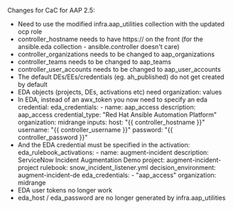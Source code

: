 Changes for CaC for AAP 2.5:

- Need to use the modified infra.aap_utilities collection with the updated ocp role
- controller_hostname needs to have https:// on the front (for the ansible.eda collection - ansible.controller doesn't care)
- controller_organizations needs to be changed to aap_organizations
- controller_teams needs to be changed to aap_teams
- controller_user_accounts needs to be changed to aap_user_accounts
- The default DEs/EEs/credentials (eg. ah_published) do not get created by default
- EDA objects (projects, DEs, activations etc) need organization: values
- In EDA, instead of an awx_token you now need to specify an eda credential:
      eda_credentials:
        - name: aap_access
          description: aap_access
          credential_type: "Red Hat Ansible Automation Platform"
          organization: midrange
          inputs:
            host: "{{ controller_hostname }}"
            username: "{{ controller_username }}"
            password: "{{ controller_password }}"
- And the EDA credential must be specified in the activation:
      eda_rulebook_activations:
        - name: augment-incident
          description: ServiceNow Incident Augmentation Demo
          project: augment-incident-project
          rulebook: snow_incident_listener.yml
          decision_environment: augment-incident-de
          eda_credentials:
            - "aap_access"
          organization: midrange
- EDA user tokens no longer work
- eda_host / eda_password are no longer generated by infra.aap_utilities
